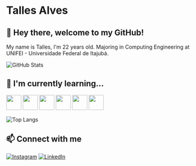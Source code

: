 # Talles Alves

## 🙂 Hey there, welcome to my GitHub!
My name is Talles, I'm 22 years old. Majoring in Computing Engineering at UNIFEI - Universidade Federal de Itajubá.

![GitHub Stats](https://github-readme-stats.vercel.app/api?username=talles-morais&theme=transparent&bg_color=000&border_color=30A3DC&show_icons=true&icon_color=30A3DC&title_color=E94D5F&text_color=FFF)

## 📖 I'm currently learning...
<img loading="lazy" src="https://cdn.jsdelivr.net/gh/devicons/devicon/icons/javascript/javascript-plain.svg" height="40" width="40"/> <img loading="lazy" src="https://cdn.jsdelivr.net/gh/devicons/devicon/icons/typescript/typescript-plain.svg" height="40" width="40"/> <img loading="lazy" src="https://cdn.jsdelivr.net/gh/devicons/devicon/icons/react/react-original.svg" height="40" width="40"/> <img loading="lazy" src="https://cdn.jsdelivr.net/gh/devicons/devicon/icons/python/python-original.svg" height="40" width="40"/>  <img src="https://cdn.jsdelivr.net/gh/devicons/devicon@latest/icons/go/go-original.svg" height="40" width="40" /> <img src="https://cdn.jsdelivr.net/gh/devicons/devicon@latest/icons/csharp/csharp-original.svg" height="40" width="40" />
          

![Top Langs](https://github-readme-stats-git-masterrstaa-rickstaa.vercel.app/api/top-langs/?username=talles-morais&bg_color=000&border_color=30A3DC&title_color=E94D5F&text_color=FFF) 
          
## 📫 Connect with me
[![Instagram](https://img.shields.io/badge/Instagram-000?style=for-the-badge&logo=instagram)](https://www.instagram.com/t.alves02/)
[![LinkedIn](https://img.shields.io/badge/LinkedIn-000?style=for-the-badge&logo=linkedin&logoColor=0E76A8)](https://www.linkedin.com/in/t-alvesdm/)



<!--
**Tsplay25/Tsplay25** is a ✨ _special_ ✨ repository because its `README.md` (this file) appears on your GitHub profile.

Here are some ideas to get you started:

- 🔭 I’m currently working on ...
- 🌱 I’m currently learning ...
- 👯 I’m looking to collaborate on ...
- 🤔 I’m looking for help with ...
- 💬 Ask me about ...
- 📫 How to reach me: ...
- 😄 Pronouns: ...
- ⚡ Fun fact: ...
-->
